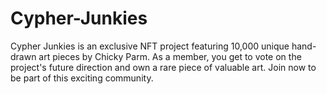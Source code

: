# Cypher-Junkies
Cypher Junkies is an exclusive NFT project featuring 10,000 unique hand-drawn art pieces by Chicky Parm. As a member, you get to vote on the project's future direction and own a rare piece of valuable art. Join now to be part of this exciting community.
